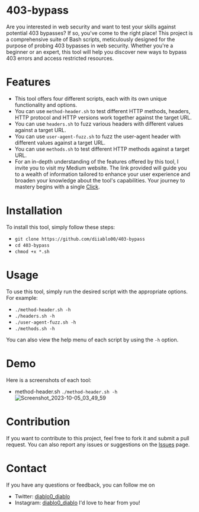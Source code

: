 # 403-bypass

Are you interested in web security and want to test your skills against potential 403 bypasses? If so, you've come to the right place! This project is a comprehensive suite of Bash scripts, meticulously designed for the purpose of probing 403 bypasses in web security. Whether you're a beginner or an expert, this tool will help you discover new ways to bypass 403 errors and access restricted resources.

# Features

- This tool offers four different scripts, each with its own unique functionality and options.
- You can use `method-header.sh` to test different HTTP methods, headers, HTTP protocol and HTTP versions work together against the target URL.
- You can use `headers.sh` to fuzz various headers with different values against a target URL.
- You can use `user-agent-fuzz.sh` to fuzz the user-agent header with different values against a target URL.
- You can use `methods.sh` to test different HTTP methods against a target URL.
- For an in-depth understanding of the features offered by this tool, I invite you to visit my Medium website. The link provided will guide you to a wealth of information tailored to enhance your user experience and broaden your knowledge about the tool's capabilities. Your journey to mastery begins with a single [Click](https://medium.com/@diablo1/bypassing-403-forbidden-a-guide-for-cybersecurity-professionals-7b2225991595).

# Installation

To install this tool, simply follow these steps:

   * `git clone https://github.com/diiablo00/403-bypass`
   * `cd 403-bypass`
   * `chmod +x *.sh`

# Usage

To use this tool, simply run the desired script with the appropriate options. For example:

* `./method-header.sh -h`
* `./headers.sh -h`
* `./user-agent-fuzz.sh -h`
* `./methods.sh -h`

You can also view the help menu of each script by using the `-h` option.

# Demo

Here is a screenshots of each tool:

- method-header.sh
  `./method-header.sh -h`
![Screenshot_2023-10-05_03_49_59](https://github.com/diiablo00/403-bypass/assets/140319882/bfd304a4-3964-44ab-b12a-d3d7c9f1963f)


# Contribution

If you want to contribute to this project, feel free to fork it and submit a pull request. You can also report any issues or suggestions on the [Issues](https://github.com/diiablo00/403-bypass/issues) page.

# Contact

If you have any questions or feedback, you can follow me on
- Twitter: [diablo0_diablo](https://twitter.com/diablo0_diablo)
- Instagram: [diablo0_diablo](https://www.instagram.com/diablo0_diablo/)
   I'd love to hear from you!

